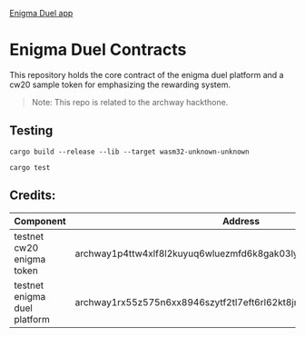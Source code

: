 [Enigma Duel app](https://enigma-duel.vercel.app)

# Enigma Duel Contracts

This repository holds the core contract of the enigma duel platform and a cw20 sample token for emphasizing the rewarding system.

> Note: This repo is related to the archway hackthone.

## Testing

```
cargo build --release --lib --target wasm32-unknown-unknown

cargo test
```

## Credits:

| Component                    | Address                                                            |
| ---------------------------- | ------------------------------------------------------------------ |
| testnet cw20 enigma token    | archway1p4ttw4xlf8l2kuyuq6wluezmfd6k8gak03lycv4d2gr9j4yq4vvs2f9klk |
| testnet enigma duel platform | archway1rx55z575n6xx8946szytf2tl7eft6rl62kt8jm4cf0zxmz8k86rsqeul77 |
